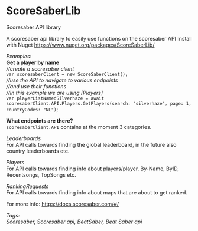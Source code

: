 # ScoreSaberLib
 Scoresaber API library

A scoresaber api library to easily use functions on the scoresaber API 
Install with Nuget https://www.nuget.org/packages/ScoreSaberLib/

*Examples:*\
**Get a player by name**\
*//create a scoresaber client*\
`var scoresaberClient = new ScoreSaberClient();`\
*//use the API to navigate to various endpoints*\
*//and use their functions*\
*//In this example we are using [Players]*\
`var playerListNamedSilverhaze = await scoresaberClient.API.Players.GetPlayers(search: "silverhaze", page: 1, countryCodes: "NL")`;


**What endpoints are there?**\
`scoresaberClient.API` contains at the moment 3 categories.

*Leaderboards*\
For API calls towards finding the global leaderboard, in the future also country leaderboards etc.

*Players*\
For API calls towards finding info about players/player. By-Name, ByID, Recentsongs, TopSongs etc.

*RankingRequests*\
For API calls towards finding info about maps that are about to get ranked.
 

For more info: https://docs.scoresaber.com/#/

*Tags:\
Scoresaber, Scoresaber api, BeatSaber, Beat Saber api*
